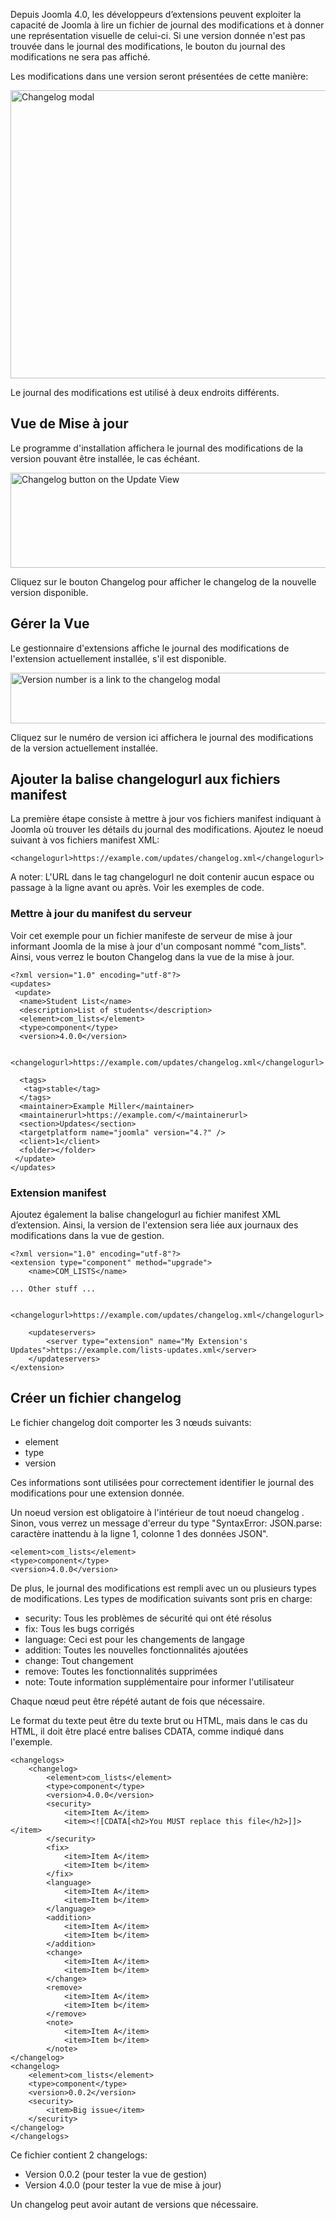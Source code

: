 <!-- Filename: Adding_changelog_to_your_manifest_file / Display title: Ajouter un changelog -->

Depuis Joomla 4.0, les développeurs d’extensions peuvent exploiter la capacité de Joomla à lire un fichier de journal des modifications et à donner une représentation visuelle de celui-ci. Si une version donnée n'est pas trouvée dans le journal des modifications, le bouton du journal des modifications ne sera pas affiché.

Les modifications dans une version seront présentées de cette manière:

<img alt="Changelog modal" src="https://docs.joomla.org/images/thumb/7/7a/Changelog_modal-en.png/700px-Changelog_modal-en.png" decoding="async" width="700" height="461" srcset="https://docs.joomla.org/images/thumb/7/7a/Changelog_modal-en.png/1050px-Changelog_modal-en.png 1.5x, https://docs.joomla.org/images/thumb/7/7a/Changelog_modal-en.png/1400px-Changelog_modal-en.png 2x" data-file-width="1618" data-file-height="1066">

Le journal des modifications est utilisé à deux endroits différents.

## Vue de Mise à jour

Le programme d'installation affichera le journal des modifications de la version pouvant être installée, le cas échéant.

<img alt="Changelog button on the Update View" src="https://docs.joomla.org/images/thumb/7/79/Update_view_changelog_button-en.png/700px-Update_view_changelog_button-en.png" decoding="async" width="700" height="152" srcset="https://docs.joomla.org/images/thumb/7/79/Update_view_changelog_button-en.png/1050px-Update_view_changelog_button-en.png 1.5x, https://docs.joomla.org/images/7/79/Update_view_changelog_button-en.png 2x" data-file-width="1282" data-file-height="278">

Cliquez sur le bouton Changelog pour afficher le changelog de la nouvelle version disponible.

## Gérer la Vue

Le gestionnaire d'extensions affiche le journal des modifications de l'extension actuellement installée, s'il est disponible.

<img alt="Version number is a link to the changelog modal" src="https://docs.joomla.org/images/thumb/4/4b/Manage_view_changelog_link-en.png/700px-Manage_view_changelog_link-en.png" decoding="async" width="700" height="81" srcset="https://docs.joomla.org/images/thumb/4/4b/Manage_view_changelog_link-en.png/1050px-Manage_view_changelog_link-en.png 1.5x, https://docs.joomla.org/images/4/4b/Manage_view_changelog_link-en.png 2x" data-file-width="1274" data-file-height="148">

Cliquez sur le numéro de version ici affichera le journal des modifications de la version actuellement installée.

## Ajouter la balise changelogurl aux fichiers manifest

La première étape consiste à mettre à jour vos fichiers manifest indiquant à Joomla où trouver les détails du journal des modifications. Ajoutez le noeud suivant à vos fichiers manifest XML:

```
<changelogurl>https://example.com/updates/changelog.xml</changelogurl>
```

A noterː L'URL dans le tag changelogurl ne doit contenir aucun espace ou passage à la ligne avant ou après. Voir les exemples de code.

### Mettre à jour du manifest du serveur

Voir cet exemple pour un fichier manifeste de serveur de mise à jour informant Joomla de la mise à jour d'un composant nommé "com_lists". Ainsi, vous verrez le bouton Changelog dans la vue de la mise à jour.

```
<?xml version="1.0" encoding="utf-8"?>
<updates>
 <update>
  <name>Student List</name>
  <description>List of students</description>
  <element>com_lists</element>
  <type>component</type>
  <version>4.0.0</version>

  <changelogurl>https://example.com/updates/changelog.xml</changelogurl>

  <tags>
   <tag>stable</tag>
  </tags>
  <maintainer>Example Miller</maintainer>
  <maintainerurl>https://example.com/</maintainerurl>
  <section>Updates</section>
  <targetplatform name="joomla" version="4.?" />
  <client>1</client>
  <folder></folder>
 </update>
</updates>
```

### Extension manifest

Ajoutez également la balise changelogurl au fichier manifest XML d’extension. Ainsi, la version de l'extension sera liée aux journaux des modifications dans la vue de gestion.

```
<?xml version="1.0" encoding="utf-8"?>
<extension type="component" method="upgrade">
    <name>COM_LISTS</name>

... Other stuff ...

    <changelogurl>https://example.com/updates/changelog.xml</changelogurl>

    <updateservers>
        <server type="extension" name="My Extension's Updates">https://example.com/lists-updates.xml</server>
    </updateservers>
</extension>
```
## Créer un fichier changelog

Le fichier changelog doit comporter les 3 nœuds suivants:

* element
* type
* version

Ces informations sont utilisées pour correctement identifier le journal des modifications pour une extension donnée.

Un noeud version est obligatoire à l'intérieur de tout noeud changelog . Sinon, vous verrez un message d'erreur du type "SyntaxError: JSON.parse: caractère inattendu à la ligne 1, colonne 1 des données JSON".

```
<element>com_lists</element>
<type>component</type>
<version>4.0.0</version>
```

De plus, le journal des modifications est rempli avec un ou plusieurs types de modifications. Les types de modification suivants sont pris en charge:

* security: Tous les problèmes de sécurité qui ont été résolus
* fix: Tous les bugs corrigés
* language: Ceci est pour les changements de langage
* addition: Toutes les nouvelles fonctionnalités ajoutées
* change: Tout changement
* remove: Toutes les fonctionnalités supprimées
* note: Toute information supplémentaire pour informer l'utilisateur

Chaque nœud peut être répété autant de fois que nécessaire.

Le format du texte peut être du texte brut ou HTML, mais dans le cas du HTML, il doit être placé entre balises CDATA, comme indiqué dans l'exemple.
```
<changelogs>
    <changelog>
        <element>com_lists</element>
        <type>component</type>
        <version>4.0.0</version>
        <security>
            <item>Item A</item>
            <item><![CDATA[<h2>You MUST replace this file</h2>]]></item>
        </security>
        <fix>
            <item>Item A</item>
            <item>Item b</item>
        </fix>
        <language>
            <item>Item A</item>
            <item>Item b</item>
        </language>
        <addition>
            <item>Item A</item>
            <item>Item b</item>
        </addition>
        <change>
            <item>Item A</item>
            <item>Item b</item>
        </change>
        <remove>
            <item>Item A</item>
            <item>Item b</item>
        </remove>
        <note>
            <item>Item A</item>
            <item>Item b</item>
        </note>
</changelog>
<changelog>
    <element>com_lists</element>
    <type>component</type>
    <version>0.0.2</version>
    <security>
        <item>Big issue</item>
    </security>
</changelog>
</changelogs>
```

Ce fichier contient 2 changelogs:

* Version 0.0.2 (pour tester la vue de gestion)
* Version 4.0.0 (pour tester la vue de mise à jour)

Un changelog peut avoir autant de versions que nécessaire.
